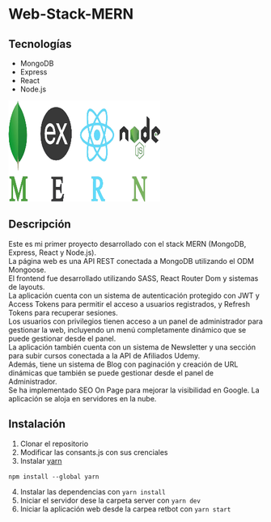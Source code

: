 # Web-Stack-MERN

## Tecnologías

- MongoDB <br>
- Express <br>
- React <br>
- Node.js

<img src="https://github.com/RETBOT/RETBOT/blob/main/Imgs/MERN.png" alt="img" width="300" height="200">

## Descripción

Este es mi primer proyecto desarrollado con el stack MERN (MongoDB, Express, React y Node.js). <br>
La página web es una API REST conectada a MongoDB utilizando el ODM Mongoose. <br>
El frontend fue desarrollado utilizando SASS, React Router Dom y sistemas de layouts.<br>
La aplicación cuenta con un sistema de autenticación protegido con JWT y Access Tokens para permitir el acceso a usuarios registrados, y Refresh Tokens para recuperar sesiones. <br>
Los usuarios con privilegios tienen acceso a un panel de administrador para gestionar la web, incluyendo un menú completamente dinámico que se puede gestionar desde el panel.<br>
La aplicación también cuenta con un sistema de Newsletter y una sección para subir cursos conectada a la API de Afiliados Udemy. <br>
Además, tiene un sistema de Blog con paginación y creación de URL dinámicas que también se puede gestionar desde el panel de Administrador.<br>
Se ha implementado SEO On Page para mejorar la visibilidad en Google. La aplicación se aloja en servidores en la nube.<br>

## Instalación

1. Clonar el repositorio
2. Modificar las consants.js con sus crenciales
3. Instalar <a href="https://classic.yarnpkg.com/lang/en/docs/install/#debian-stable">yarn</a>

```
npm install --global yarn
```

4. Instalar las dependencias con `yarn install`
5. Iniciar el servidor dese la carpeta server con `yarn dev`
6. Iniciar la aplicación web desde la carpea retbot con `yarn start`
